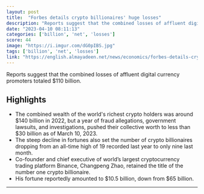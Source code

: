 ```yaml
---
layout: post
title:  "Forbes details crypto billionaires' huge losses"
description: "Reports suggest that the combined losses of affluent digital currency promoters totaled $110 billion."
date: "2023-04-10 08:11:13"
categories: ['billion', 'net', 'losses']
score: 44
image: "https://i.imgur.com/dG0pIBS.jpg"
tags: ['billion', 'net', 'losses']
link: "https://english.almayadeen.net/news/economics/forbes-details-crypto-billionaires-huge-losses"
---
```


Reports suggest that the combined losses of affluent digital currency promoters totaled $110 billion.

## Highlights

- The combined wealth of the world's richest crypto holders was around $140 billion in 2022, but a year of fraud allegations, government lawsuits, and investigations, pushed their collective worth to less than $30 billion as of March 10, 2023.
- The steep decline in fortunes also set the number of crypto billionaires dropping from an all-time high of 19 recorded last year to only nine last month.
- Co-founder and chief executive of world’s largest cryptocurrency trading platform Binance, Changpeng Zhao, retained the title of the number one crypto billionaire.
- His fortune reportedly amounted to $10.5 billion, down from $65 billion.

---
